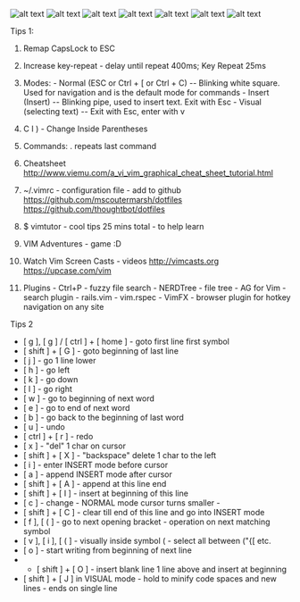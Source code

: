 ![alt text](https://github.com/stoychevvasko/Preferences/tree/master/vim/tutorial/vi-vim-tutorial-1.svg "Vim Tutorial")
![alt text](https://github.com/stoychevvasko/Preferences/tree/master/vim/tutorial/vi-vim-tutorial-2.svg "Vim Tutorial")
![alt text](https://github.com/stoychevvasko/Preferences/tree/master/vim/tutorial/vi-vim-tutorial-3.svg "Vim Tutorial")
![alt text](https://github.com/stoychevvasko/Preferences/tree/master/vim/tutorial/vi-vim-tutorial-4.svg "Vim Tutorial")
![alt text](https://github.com/stoychevvasko/Preferences/tree/master/vim/tutorial/vi-vim-tutorial-5.svg "Vim Tutorial")
![alt text](https://github.com/stoychevvasko/Preferences/tree/master/vim/tutorial/vi-vim-tutorial-6.svg "Vim Tutorial")
![alt text](https://github.com/stoychevvasko/Preferences/tree/master/vim/tutorial/vi-vim-tutorial-7.svg "Vim Tutorial")

Tips 1:

  1. Remap CapsLock to ESC

  2. Increase key-repeat - delay until repeat 400ms; Key Repeat 25ms

  3. Modes:
    - Normal (ESC or Ctrl + [ or Ctrl + C) -- Blinking white square. Used for navigation and is the
      default mode for commands
    - Insert (Insert) -- Blinking pipe, used to insert text. Exit with Esc
    - Visual (selecting text) -- Exit with Esc, enter with v

  4. C I ) - Change Inside Parentheses

  5. Commands: 
   . repeats last command

  6. Cheatsheet
    http://www.viemu.com/a_vi_vim_graphical_cheat_sheet_tutorial.html

  7. ~/.vimrc - configuration file - add to github
    https://github.com/mscoutermarsh/dotfiles
    https://github.com/thoughtbot/dotfiles

  8. $ vimtutor - cool tips 25 mins total - to help learn 

  9. VIM Adventures - game :D

 10. Watch Vim Screen Casts - videos
    http://vimcasts.org
    https://upcase.com/vim

 11. Plugins
    - Ctrl+P - fuzzy file search
    - NERDTree - file tree
    - AG for Vim - search plugin
    - rails.vim
    - vim.rspec
    - VimFX - browser plugin for hotkey navigation on any site



Tips 2

- [ g ], [ g ]  /  [ ctrl ] + [ home ]  -  goto first line first symbol
- [ shift ] + [ G ]  -  goto beginning of last line
- [ j ]  -  go 1 line lower
- [ h ]  -  go left
- [ k ]  -  go down
- [ l ]  -  go right
- [ w ]  -  go to beginning of next word
- [ e ]  -  go to end of next word
- [ b ]  -  go back to the beginning of last word
- [ u ]  -  undo
- [ ctrl ] + [ r ] - redo
- [ x ] - "del" 1 char on cursor
- [ shift ] + [ X ] - "backspace" delete 1 char to the left
- [ i ] - enter INSERT mode before cursor
- [ a ] - append INSERT mode after cursor
- [ shift ] + [ A ] - append at this line end
- [ shift ] + [ I ] - insert at beginning of this line
- [ c ] - change - NORMAL mode cursor turns smaller - 
- [ shift ] + [ C ] - clear till end of this line and go into INSERT mode
- [ f ], [ ( ] - go to next opening bracket - operation on next matching symbol
- [ v ], [ i ], [ ( ] - visually inside symbol ( - select all between ("{[ etc. 
- [ o ] - start writing from beginning of next line
-  - [ shift ] + [ O ] - insert blank line 1 line above and insert at beginning
- [ shift ] + [ J ] in VISUAL mode - hold to minify code spaces and new lines - ends on single line    




